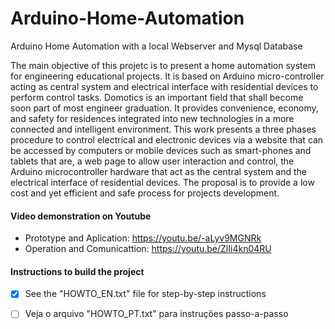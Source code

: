 # Arduino-Home-Automation
Arduino Home Automation with a local Webserver and Mysql Database

The main objective of this projetc is to present a home automation system for engineering educational projects. It is based on Arduino micro-controller acting as central system and electrical interface with residential devices to perform control tasks. Domotics is an important field that shall become soon part of most engineer graduation. It provides convenience, economy, and safety for residences integrated into new technologies in a more connected and intelligent environment. This work presents a three phases procedure to control electrical and electronic devices via a website that can be accessed by computers or mobile devices such as smart-phones and tablets that are, a web page to allow user interaction and control, the Arduino microcontroller hardware that act as the central system and the electrical interface of residential devices. The proposal is to provide a low cost and yet efficient and safe process for projects development.

#### Video demonstration on Youtube
- Prototype and Aplication: https://youtu.be/-aLyv9MGNRk
- Operation and Comunicattion:  https://youtu.be/ZlIi4kn04RU


#### Instructions to build the project
- [x] See the "HOWTO_EN.txt" file for step-by-step instructions
- [ ] Veja o arquivo "HOWTO_PT.txt" para instruções passo-a-passo


